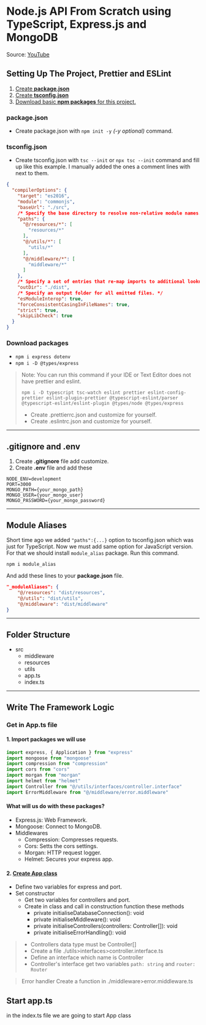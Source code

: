 # Node.js API From Scratch using TypeScript, Express.js and MongoDB

Source: [YouTube][youTubeUrl]

## Setting Up The Project, Prettier and ESLint

1. [Create **package.json**](#packagejson)
2. [Create **tsconfig.json**](#tsconfigjson)
3. [Download basic **npm packages** for this project.](#download-packages)

### package.json

* Create package.json with ```npm init -y``` _(-y optional)_ command.

### tsconfig.json

* Create tsconfig.json with ```tsc --init``` or ```npx tsc --init``` command and fill up like this example. I manually
  added the ones a comment lines with next to them.

```json lines
{
  "compilerOptions": {
    "target": "es2016",
    "module": "commonjs",
    "baseUrl": "./src",
    /* Specify the base directory to resolve non-relative module names. */
    "paths": {
      "@/resources/*": [
        "resources/*"
      ],
      "@/utils/*": [
        "utils/*"
      ],
      "@/middleware/*": [
        "middleware/*"
      ]
    },
    /* Specify a set of entries that re-map imports to additional lookup locations.*/
    "outDir": "./dist",
    /* Specify an output folder for all emitted files. */
    "esModuleInterop": true,
    "forceConsistentCasingInFileNames": true,
    "strict": true,
    "skipLibCheck": true
  }
}
```

### Download packages

* ```npm i express dotenv```
* ```npm i -D @types/express```

> Note: You can run this command if your IDE or Text Editor does not have prettier and eslint.
> ```
> npm i -D typescript tsc-watch eslint prettier eslint-config-prettier eslint-plugin-prettier @typescript-eslint/parser @typescript-eslint/eslint-plugin @types/node @types/express
> ```
> * Create .prettierrc.json and customize for yourself.
> * Create .eslintrc.json and customize for yourself.
***

## .gitignore and .env

1. Create **.gitignore** file add customize.
2. Create **.env** file and add these
```dotenv
NODE_ENV=development
PORT=3000
MONGO_PATH={your_mongo_path}
MONGO_USER={your_mongo_user}
MONGO_PASSWORD={your_mongo_password}
```
***

## Module Aliases
Short time ago we added ```"paths":{...}``` option to tsconfig.json which was just for TypeScript. Now we must add same option for JavaScript version. For that we should install ```module_alias``` package. Run this command.

```
npm i module_alias
```

And add these lines to your **package.json** file.

```json
"_moduleAliases": {
    "@/resources": "dist/resources",
    "@/utils": "dist/utils",
    "@/middleware": "dist/middleware"
}
```
***

## Folder Structure

* src
  * middleware
  * resources
  * utils
  * app.ts
  * index.ts
***

## Write The Framework Logic

### Get in App.ts file

#### 1. Import packages we will use
```typescript
import express, { Application } from "express" 
import mongoose from "mongoose"
import compression from "compression"
import cors from "cors"
import morgan from "morgan"
import helmet from "helmet"
import Controller from "@/utils/interfaces/controller.interface"
import ErrorMiddleware from "@/middleware/error.middleware"
```

#### What will us do with these packages?

* Express.js: Web Framework.
* Mongoose: Connect to MongoDB.
* Middlewares
  * Compression: Compresses requests.
  * Cors: Setts the cors settings.
  * Morgan: HTTP request logger.
  * Helmet: Secures your express app.

#### 2. [Create App class](./src/app.ts)

* Define two variables for express and port.
* Set constructor
  * Get two variables for controllers and port.
  * Create in class and call in construction function these methods
    * private initialiseDatabaseConnection(): void
    * private initialiseMiddleware(): void
    * private initialiseControllers(controllers: Controller[]): void
    * private initialiseErrorHandling(): void

> * Controllers data type must be Controller[]
> * Create a file ./utils>interfaces>controller.interface.ts
> * Define an interface which name is Controller
> * Controller's interface get two variables ```path: string``` and ```router: Router```

> Error handler
> Create a function in ./middleware>error.middleware.ts

## Start app.ts

in the index.ts file we are going to start App class



[//]: # (URLs)

[youTubeUrl]: https://www.youtube.com/playlist?list=PLfHWiTTUTVXfbwpJcIE6AwgCOaC5gWNOe